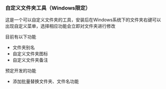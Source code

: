 ### 自定义文件夹工具（Windows限定）

这是一个可以自定义文件夹的工具，安装后在Windows系统下的文件夹右键可以出现自定义菜单，选择相应功能会立即对文件夹进行修改

目前有以下功能
- 文件夹别名
- 自定义文件夹图标
- 自定义文件夹备注

预定开发的功能
- 添加批量替换文件夹、文件名功能
